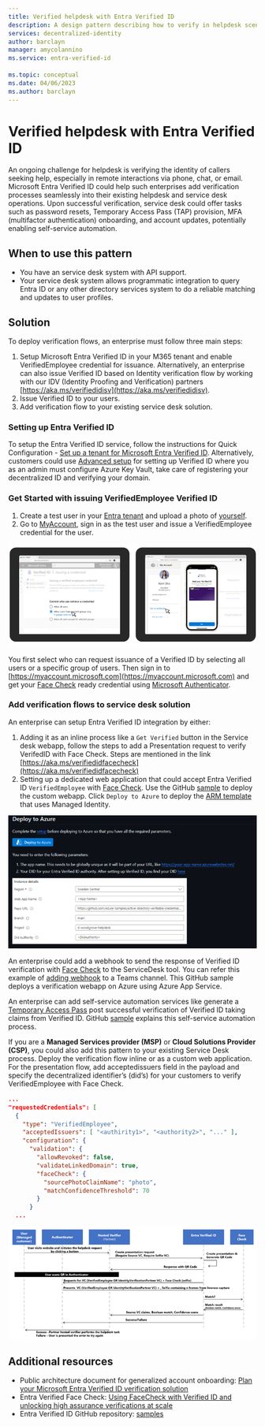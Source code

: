 ```yaml
---
title: Verified helpdesk with Entra Verified ID
description: A design pattern describing how to verify in helpdesk scenarios
services: decentralized-identity
author: barclayn
manager: amycolannino
ms.service: entra-verified-id

ms.topic: conceptual
ms.date: 04/06/2023
ms.author: barclayn
---
```



# Verified helpdesk with Entra Verified ID

An ongoing challenge for helpdesk is verifying the identity of callers seeking help, especially in remote interactions via phone, chat, or email. Microsoft Entra Verified ID could help such enterprises add verification processes seamlessly into their existing helpdesk and service desk operations. Upon successful verification, service desk could offer tasks such as password resets, Temporary Access Pass (TAP) provision, MFA (multifactor authentication) onboarding, and account updates, potentially enabling self-service automation.

## When to use this pattern

- You have an service desk system with API support.
- Your service desk system allows programmatic integration to query Entra ID or any other directory services system to do a reliable matching and updates to user profiles.

## Solution

To deploy verification flows, an enterprise must follow three main steps:

1. Setup Microsoft Entra Verified ID in your M365 tenant and enable VerifiedEmployee credential for issuance. Alternatively, an enterprise can also issue Verified ID based on Identity verification flow by working with our IDV (Identity Proofing and Verification) partners [https://aka.ms/verifiedidisv](https://aka.ms/verifiedidisv). 
1. Issue Verified ID to your users.
1. Add verification flow to your existing service desk solution.

### Setting up Entra Verified ID

To setup the Entra Verified ID service, follow the instructions for Quick Configuration - [Set up a tenant for Microsoft Entra Verified ID](verifiable-credentials-configure-tenant-quick.md). Alternatively, customers could use [Advanced setup](verifiable-credentials-configure-tenant.md) for setting up Verified ID where you as an admin must configure Azure Key Vault, take care of registering your decentralized ID and verifying your domain.

### Get Started with issuing VerifiedEmployee Verified ID

1. Create a test user in your [Entra tenant](https://entra.microsoft.com/#view/Microsoft_AAD_UsersAndTenants/UserManagementMenuBlade/%7E/AllUsers/menuId/) and upload a photo of [yourself](https://support.microsoft.com/office/add-your-profile-photo-to-microsoft-365-2eaf93fd-b3f1-43b9-9cdc-bdcd548435b7).
1. Go to [MyAccount](verifiable-credentials-configure-tenant-quick.md#myaccount-available-now-to-simplify-issuance-of-workplace-credentials), sign in as the test user and issue a VerifiedEmployee credential for the user.

![Screenshot of getting started with VerifiedEmployee.](media/helpdesk-with-verified-id/get-started-with-verifiedemployee.png)

You first select who can request issuance of a Verified ID by selecting all users or a specific group of users. Then sign in to [https://myaccount.microsoft.com](https://myaccount.microsoft.com) and get your [Face Check](using-facecheck.md) ready credential using [Microsoft Authenticator](https://www.microsoft.com/security/mobile-authenticator-app). 

### Add verification flows to service desk solution

An enterprise can setup Entra Verified ID integration by either:

1. Adding it as an inline process like a `Get Verified` button in the Service desk webapp, follow the steps to add a Presentation request to verify VerifedID with Face Check. Steps are mentioned in the link [https://aka.ms/verifiedidfacecheck](https://aka.ms/verifiedidfacecheck)
1. Setting up a dedicated web application that could accept Entra Verified ID `VerifiedEmployee` with [Face Check](using-facecheck.md). Use the GitHub [sample](https://github.com/Azure-Samples/active-directory-verifiable-credentials-dotnet/tree/main/6-woodgrove-helpdesk) to deploy the custom webapp. Click `Deploy to Azure` to deploy the [ARM template](/azure/azure-resource-manager/templates/) that uses Managed Identity.

![Screenshot of Deploy to Azure using ARM template.](media/helpdesk-with-verified-id/deploy-to-azure.png)

An enterprise could add a webhook to send the response of Verified ID verification with [Face Check](using-facecheck.md) to the ServiceDesk tool. You can refer this example of [adding webhook](/microsoftteams/platform/webhooks-and-connectors/what-are-webhooks-and-connectors) to a Teams channel. This GitHub sample deploys a verification webapp on Azure using Azure App Service. 

An enterprise can add self-service automation services like generate a [Temporary Access Pass](~/identity/authentication/howto-authentication-temporary-access-pass.md) post successful verification of Verified ID taking claims from Verified ID. GitHub [sample](https://github.com/Azure-Samples/active-directory-verifiable-credentials-dotnet/tree/main/5-onboard-with-tap) explains this self-service automation process.

If you are a **Managed Services provider (MSP)** or **Cloud Solutions Provider (CSP)**, you could also add this pattern to your existing Service Desk process. Deploy the verification flow inline or as a custom web application. For the presentation flow, add acceptedissuers field in the payload and specify the decentralized identifier’s (did’s) for your customers to verify VerifiedEmployee with Face Check.

```json
...
"requestedCredentials": [ 
  { 
    "type": "VerifiedEmployee", 
    "acceptedIssuers": [ "<authirity1>", "<authority2>", "..." ], 
    "configuration": { 
      "validation": { 
        "allowRevoked": false, 
        "validateLinkedDomain": true, 
        "faceCheck": { 
          "sourcePhotoClaimName": "photo", 
          "matchConfidenceThreshold": 70 
        } 
      }
  ...
```

![Sequence diagram of Face Check.](media/helpdesk-with-verified-id/sequence-diagram-of-facecheck.png)

## Additional resources

- Public architecture document for generalized account onboarding: [Plan your Microsoft Entra Verified ID verification solution](plan-verification-solution.md#account-onboarding)
- Entra Verified Face Check: [Using FaceCheck with Verified ID and unlocking high assurance verifications at scale](using-facecheck.md)
- Entra Verified ID GitHub repository: [samples](https://aka.ms/vcsample)
